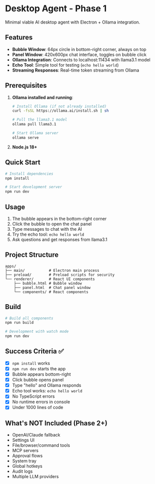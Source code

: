 # Desktop Agent - Phase 1

Minimal viable AI desktop agent with Electron + Ollama integration.

## Features

- **Bubble Window**: 64px circle in bottom-right corner, always on top
- **Panel Window**: 420x600px chat interface, toggles on bubble click
- **Ollama Integration**: Connects to localhost:11434 with llama3.1 model
- **Echo Tool**: Simple tool for testing (`echo hello world`)
- **Streaming Responses**: Real-time token streaming from Ollama

## Prerequisites

1. **Ollama installed and running**:
   ```bash
   # Install Ollama (if not already installed)
   curl -fsSL https://ollama.ai/install.sh | sh
   
   # Pull the llama3.1 model
   ollama pull llama3.1
   
   # Start Ollama server
   ollama serve
   ```

2. **Node.js 18+**

## Quick Start

```bash
# Install dependencies
npm install

# Start development server
npm run dev
```

## Usage

1. The bubble appears in the bottom-right corner
2. Click the bubble to open the chat panel
3. Type messages to chat with the AI
4. Try the echo tool: `echo hello world`
5. Ask questions and get responses from llama3.1

## Project Structure

```
apps/
├── main/           # Electron main process
├── preload/        # Preload scripts for security
└── renderer/       # React UI components
    ├── bubble.html # Bubble window
    ├── panel.html  # Chat panel window
    └── components/ # React components
```

## Build

```bash
# Build all components
npm run build

# Development with watch mode
npm run dev
```

## Success Criteria ✅

- [x] `npm install` works
- [x] `npm run dev` starts the app
- [x] Bubble appears bottom-right
- [x] Click bubble opens panel
- [x] Type "hello" and Ollama responds
- [x] Echo tool works: `echo hello world`
- [x] No TypeScript errors
- [x] No runtime errors in console
- [x] Under 1000 lines of code

## What's NOT Included (Phase 2+)

- OpenAI/Claude fallback
- Settings UI
- File/browser/command tools
- MCP servers
- Approval flows
- System tray
- Global hotkeys
- Audit logs
- Multiple LLM providers